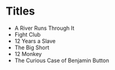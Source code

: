 # Titles

* A River Runs Through It
* Fight Club
* 12 Years a Slave
* The Big Short
* 12 Monkey
* The Curious Case of Benjamin Button
